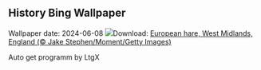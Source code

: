 ## History Bing Wallpaper
Wallpaper date: 2024-06-08
![](https://www.bing.com/th?id=OHR.SummerJuneHare_EN-GB7076303066_UHD.jpg&w=1000)Download: [European hare, West Midlands, England (© Jake Stephen/Moment/Getty Images)](https://www.bing.com/th?id=OHR.SummerJuneHare_EN-GB7076303066_UHD.jpg)

Auto get programm by LtgX
